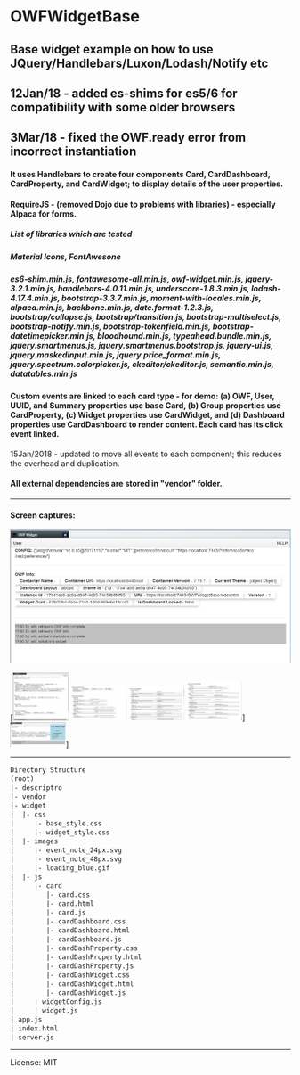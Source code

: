 # OWFWidgetBase
## Base widget example on how to use JQuery/Handlebars/Luxon/Lodash/Notify etc
## 12Jan/18 - added es-shims for es5/6 for compatibility with some older browsers
## 3Mar/18 - fixed the OWF.ready error from incorrect instantiation

#### It uses Handlebars to create four components Card, CardDashboard, CardProperty, and CardWidget; to display details of the user properties.

#### RequireJS - (removed Dojo due to problems with libraries) - especially Alpaca for forms.
##### List of libraries which are tested
##### Material Icons, FontAwesone
##### es6-shim.min.js, fontawesome-all.min.js, owf-widget.min.js, jquery-3.2.1.min.js, handlebars-4.0.11.min.js, underscore-1.8.3.min.js, lodash-4.17.4.min.js, bootstrap-3.3.7.min.js, moment-with-locales.min.js, alpaca.min.js, backbone.min.js, date.format-1.2.3.js, bootstrap/collapse.js, bootstrap/transition.js, bootstrap-multiselect.js, bootstrap-notify.min.js, bootstrap-tokenfield.min.js, bootstrap-datetimepicker.min.js, bloodhound.min.js, typeahead.bundle.min.js, jquery.smartmenus.js, jquery.smartmenus.bootstrap.js, jquery-ui.js, jquery.maskedinput.min.js, jquery.price_format.min.js, jquery.spectrum.colorpicker.js, ckeditor/ckeditor.js, semantic.min.js, datatables.min.js

#### Custom events are linked to each card type - for demo: (a) OWF, User, UUID, and Summary properties use base Card, (b) Group properties use CardProperty, (c) Widget properties use CardWidget, and (d) Dashboard properties use CardDashboard to render content.  Each card has its click event linked.
15Jan/2018 - updated to move all events to each component; this reduces the overhead and duplication.

#### All external dependencies are stored in "vendor" folder.
---
#### Screen captures:

![alt text][capture1]

[capture1]: https://github.com/ssdhaliwal/OWFWidgetBase3/blob/master/images/OWFWidgetBase3-1.PNG "Capture 1"

[<img src="https://github.com/ssdhaliwal/OWFWidgetBase3/blob/master/images/OWFWidgetBase3-2.PNG" alt="Capture 2" width="100px">
<img src="https://github.com/ssdhaliwal/OWFWidgetBase3/blob/master/images/OWFWidgetBase3-3.PNG" alt="Capture 3" width="100px">
<img src="https://github.com/ssdhaliwal/OWFWidgetBase3/blob/master/images/OWFWidgetBase3-4.PNG" alt="Capture 4" width="100px">
<img src="https://github.com/ssdhaliwal/OWFWidgetBase3/blob/master/images/OWFWidgetBase3-5.PNG" alt="Capture 5" width="100px">]
<img src="https://github.com/ssdhaliwal/OWFWidgetBase3/blob/master/images/OWFWidgetBase3-6.PNG" alt="Capture 6" width="100px">]

---
```
Directory Structure
(root)
|- descriptro
|- vendor
|- widget
|  |- css
|     |- base_style.css
|     |- widget_style.css
|  |- images
|     |- event_note_24px.svg
|     |- event_note_48px.svg
|     |- loading_blue.gif
|  |- js
|     |- card
|        |- card.css
|        |- card.html
|        |- card.js
|        |- cardDashboard.css
|        |- cardDashboard.html
|        |- cardDashboard.js
|        |- cardDashProperty.css
|        |- cardDashProperty.html
|        |- cardDashProperty.js
|        |- cardDashWidget.css
|        |- cardDashWidget.html
|        |- cardDashWidget.js
|     | widgetConfig.js
|     | widget.js
| app.js
| index.html
| server.js
```
---
 License: MIT
